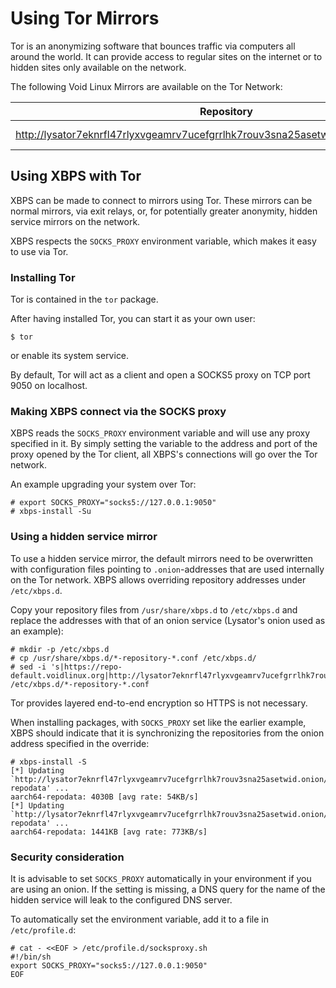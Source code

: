 # Using Tor Mirrors

Tor is an anonymizing software that bounces traffic via computers all around the
world. It can provide access to regular sites on the internet or to hidden sites
only available on the network.

The following Void Linux Mirrors are available on the Tor Network:

| Repository                                                                             | Location   |
|----------------------------------------------------------------------------------------|------------|
| <http://lysator7eknrfl47rlyxvgeamrv7ucefgrrlhk7rouv3sna25asetwid.onion/pub/voidlinux/> | EU: Sweden |

## Using XBPS with Tor

XBPS can be made to connect to mirrors using Tor. These mirrors can be normal
mirrors, via exit relays, or, for potentially greater anonymity, hidden service
mirrors on the network.

XBPS respects the `SOCKS_PROXY` environment variable, which makes it easy to use
via Tor.

### Installing Tor

Tor is contained in the `tor` package.

After having installed Tor, you can start it as your own user:

```
$ tor
```

or enable its system service.

By default, Tor will act as a client and open a SOCKS5 proxy on TCP port 9050 on
localhost.

### Making XBPS connect via the SOCKS proxy

XBPS reads the `SOCKS_PROXY` environment variable and will use any proxy
specified in it. By simply setting the variable to the address and port of the
proxy opened by the Tor client, all XBPS's connections will go over the Tor
network.

An example upgrading your system over Tor:

```
# export SOCKS_PROXY="socks5://127.0.0.1:9050"
# xbps-install -Su
```

### Using a hidden service mirror

To use a hidden service mirror, the default mirrors need to be overwritten with
configuration files pointing to `.onion`-addresses that are used internally on
the Tor network. XBPS allows overriding repository addresses under
`/etc/xbps.d`.

Copy your repository files from `/usr/share/xbps.d` to `/etc/xbps.d` and replace
the addresses with that of an onion service (Lysator's onion used as an
example):

```
# mkdir -p /etc/xbps.d
# cp /usr/share/xbps.d/*-repository-*.conf /etc/xbps.d/
# sed -i 's|https://repo-default.voidlinux.org|http://lysator7eknrfl47rlyxvgeamrv7ucefgrrlhk7rouv3sna25asetwid.onion/pub/voidlinux|g' /etc/xbps.d/*-repository-*.conf
```

Tor provides layered end-to-end encryption so HTTPS is not necessary.

When installing packages, with `SOCKS_PROXY` set like the earlier example, XBPS
should indicate that it is synchronizing the repositories from the onion address
specified in the override:

```
# xbps-install -S
[*] Updating `http://lysator7eknrfl47rlyxvgeamrv7ucefgrrlhk7rouv3sna25asetwid.onion/pub/voidlinux/current/aarch64/nonfree/aarch64-repodata' ...
aarch64-repodata: 4030B [avg rate: 54KB/s]
[*] Updating `http://lysator7eknrfl47rlyxvgeamrv7ucefgrrlhk7rouv3sna25asetwid.onion/pub/voidlinux/current/aarch64/aarch64-repodata' ...
aarch64-repodata: 1441KB [avg rate: 773KB/s]
```

### Security consideration

It is advisable to set `SOCKS_PROXY` automatically in your environment if you
are using an onion. If the setting is missing, a DNS query for the name of the
hidden service will leak to the configured DNS server.

To automatically set the environment variable, add it to a file in
`/etc/profile.d`:

```
# cat - <<EOF > /etc/profile.d/socksproxy.sh
#!/bin/sh
export SOCKS_PROXY="socks5://127.0.0.1:9050"
EOF
```
